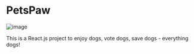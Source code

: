 # PetsPaw
![image](https://user-images.githubusercontent.com/57845512/119299080-f0594380-bc66-11eb-8187-3db5e0ffd569.png)

This is a React.js project to enjoy dogs, vote dogs, save dogs - everything dogs!
